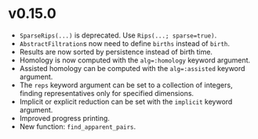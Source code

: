 # v0.15.0

* `SparseRips(...)` is deprecated. Use `Rips(...; sparse=true)`.
* `AbstractFiltration`s now need to define `births` instead of `birth`.
* Results are now sorted by persistence instead of birth time.
* Homology is now computed with the `alg=:homology` keyword argument.
* Assisted homology can be computed with the `alg=:assisted` keyword argument.
* The `reps` keyword argument can be set to a collection of integers, finding
  representatives only for specified dimensions.
* Implicit or explicit reduction can be set with the `implicit` keyword argument.
* Improved progress printing.
* New function: `find_apparent_pairs`.

